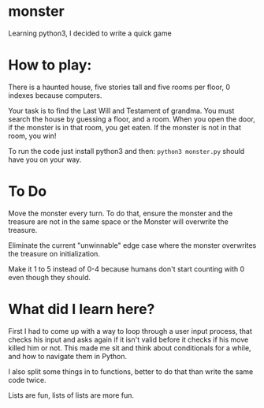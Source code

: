 # monster
Learning python3, I decided to write a quick game

# How to play:
There is a haunted house, five stories tall and five rooms per floor, 0 indexes because computers.

Your task is to find the Last Will and Testament of grandma. You must search the house by guessing a floor, and a room. When you open the door, if the monster is in that room, you get eaten. If the monster is not in that room, you win!

To run the code just install python3 and then: `python3 monster.py` should have you on your way.

# To Do
Move the monster every turn. To do that, ensure the monster and the treasure are not in the same space or the Monster will overwrite the treasure. 

Eliminate the current "unwinnable" edge case where the monster overwrites the treasure on initialization.

Make it 1 to 5 instead of 0-4 because humans don't start counting with 0 even though they should.

# What did I learn here?
First I had to come up with a way to loop through a user input process, that checks his input and asks again if it isn't valid before it checks if his move killed him or not. This made me sit and think about conditionals for a while, and how to navigate them in Python.

I also split some things in to functions, better to do that than write the same code twice.

Lists are fun, lists of lists are more fun.

